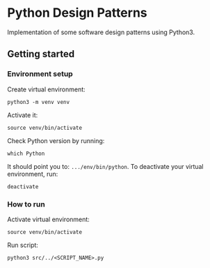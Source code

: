 # Python Design Patterns

Implementation of some software design patterns using Python3.

## Getting started

### Environment setup

Create virtual environment:
```
python3 -m venv venv
```
Activate it:
```
source venv/bin/activate
```
Check Python version by running: 
```
which Python
```
It should point you to: `.../env/bin/python`. To deactivate your virtual environment, run:
```
deactivate
```

### How to run

Activate virtual environment:
```
source venv/bin/activate
```
Run script:
```
python3 src/../<SCRIPT_NAME>.py
```